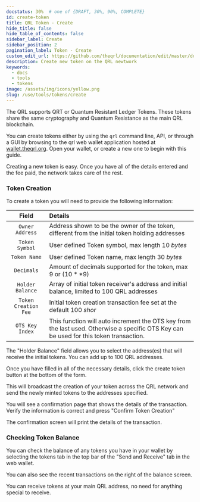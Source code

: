 ```yaml
---
docstatus: 30%  # one of {DRAFT, 30%, 90%, COMPLETE}
id: create-token
title: QRL Token - Create
hide_title: false
hide_table_of_contents: false
sidebar_label: Create
sidebar_position: 2
pagination_label: Token - Create
custom_edit_url: https://github.com/theqrl/documentation/edit/master/docs/basics/what-is-qrl.md
description: Create new token on the QRL newtwork
keywords:
  - docs
  - tools
  - tokens
image: /assets/img/icons/yellow.png
slug: /use/tools/tokens/create
---
```


The QRL supports QRT or Quantum Resistant Ledger Tokens. These tokens share the same cryptography and Quantum Resistance as the main QRL blockchain. 

You can create tokens either by using the `qrl` command line, API, or through a GUI by browsing to the qrl web wallet application hosted at [wallet.theqrl.org](https://wallet.theqrl.org). Open your wallet, or create a new one to begin with this guide.

Creating a new token is easy. Once you have all of the details entered and the fee paid, the network takes care of the rest. 

### Token Creation

To create a token you will need to provide the following information:


| Field |  Details | 
| :--: |  :--- |
| `Owner Address` |  Address shown to be the owner of the token, different from the initial token holding addresses |
| `Token Symbol` |  User defined Token symbol, max length $10$ $bytes$ |
| `Token Name` |  User defined Token name, max length $30$ $bytes$ |
| `Decimals` |  Amount of decimals supported for the token, max $9$ or $(10 ** 9)$|
| `Holder Balance` |  Array of initial token receiver's address and initial balance, limited to 100 QRL addresses |
| `Token Creation Fee` |  Initial token creation transaction fee set at the default $100$ $shor$|
| `OTS Key Index` |  This function will auto increment the OTS key from the last used. Otherwise a specific OTS Key can be used for this token transaction. |

The "Holder Balance" field allows you to select the address(es) that will receive the initial tokens. You can add up to 100 QRL addresses. 

Once you have filled in all of the necessary details, click the create token button at the bottom of the form. 

This will broadcast the creation of your token across the QRL network and send the newly minted tokens to the addresses specified.

You will see a confirmation page that shows the details of the transaction. Verify the information is correct and press "Confirm Token Creation"


The confirmation screen will print the details of the transaction.

### Checking Token Balance

You can check the balance of any tokens you have in your wallet by selecting the tokens tab in the top bar of the "Send and Receive" tab in the web wallet.


You can also see the recent transactions on the right of the balance screen.

You can receive tokens at your main QRL address, no need for anything special to receive.
